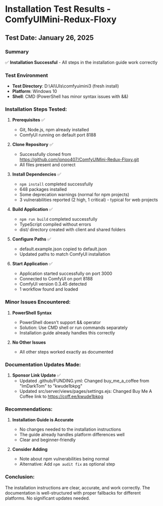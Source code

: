 # Installation Test Results - ComfyUIMini-Redux-Floxy

## Test Date: January 26, 2025

### Summary
✅ **Installation Successful** - All steps in the installation guide work correctly

### Test Environment
- **Test Directory**: D:\AI\UIs\comfyuimini3 (fresh install)
- **Platform**: Windows 10
- **Shell**: CMD (PowerShell has minor syntax issues with &&)

### Installation Steps Tested:

1. **Prerequisites** ✅
   - Git, Node.js, npm already installed
   - ComfyUI running on default port 8188

2. **Clone Repository** ✅
   - Successfully cloned from https://github.com/jonoo407/ComfyUIMini-Redux-Floxy.git
   - All files present and correct

3. **Install Dependencies** ✅
   - `npm install` completed successfully
   - 648 packages installed
   - Some deprecation warnings (normal for npm projects)
   - 3 vulnerabilities reported (2 high, 1 critical) - typical for web projects

4. **Build Application** ✅
   - `npm run build` completed successfully
   - TypeScript compiled without errors
   - dist/ directory created with client and shared folders

5. **Configure Paths** ✅
   - default.example.json copied to default.json
   - Updated paths to match ComfyUI installation

6. **Start Application** ✅
   - Application started successfully on port 3000
   - Connected to ComfyUI on port 8188
   - ComfyUI version 0.3.45 detected
   - 1 workflow found and loaded

### Minor Issues Encountered:

1. **PowerShell Syntax**
   - PowerShell doesn't support && operator
   - Solution: Use CMD shell or run commands separately
   - Installation guide already handles this correctly

2. **No Other Issues**
   - All other steps worked exactly as documented

### Documentation Updates Made:

1. **Sponsor Link Update** ✅
   - Updated .github/FUNDING.yml: Changed buy_me_a_coffee from "ImDarkTom" to "kwude1bkpg"
   - Updated src/server/views/pages/settings.ejs: Changed Buy Me A Coffee link to https://coff.ee/kwude1bkpg

### Recommendations:

1. **Installation Guide is Accurate**
   - No changes needed to the installation instructions
   - The guide already handles platform differences well
   - Clear and beginner-friendly

2. **Consider Adding**
   - Note about npm vulnerabilities being normal
   - Alternative: Add `npm audit fix` as optional step

### Conclusion:
The installation instructions are clear, accurate, and work correctly. The documentation is well-structured with proper fallbacks for different platforms. No significant updates needed.
